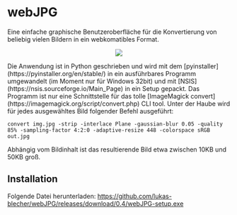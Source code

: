 # webJPG

Eine einfache graphische Benutzeroberfläche für die Konvertierung von beliebig vielen Bildern in ein webkomatibles Format.

<p align="center">
<img src="https://user-images.githubusercontent.com/55287601/194712436-196af66c-c13f-4773-b6dc-c6564645adb6.png"/>
</p>
Die Anwendung ist in Python geschrieben und wird mit dem [pyinstaller](https://pyinstaller.org/en/stable/) in ein ausführbares Programm umgewandelt (im Moment nur für Windows 32bit) und mit [NSIS](https://nsis.sourceforge.io/Main_Page) in ein Setup gepackt.
Das Programm ist nur eine Schnittstelle für das tolle [ImageMagick convert](https://imagemagick.org/script/convert.php) CLI tool.
Unter der Haube wird für jedes ausgewähltes Bild folgender Befehl ausgeführt:

```
convert img.jpg -strip -interlace Plane -gaussian-blur 0.05 -quality 85% -sampling-factor 4:2:0 -adaptive-resize 448 -colorspace sRGB out.jpg
```
Abhängig vom Bildinhalt ist das resultierende Bild etwa zwischen 10KB und 50KB groß.

## Installation

Folgende Datei herunterladen:
https://github.com/lukas-blecher/webJPG/releases/download/0.4/webJPG-setup.exe
